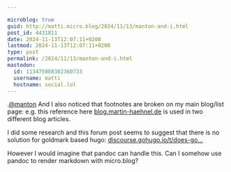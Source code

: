 ```yaml
---

microblog: true
guid: http://matti.micro.blog/2024/11/13/manton-and-i.html
post_id: 4431811
date: 2024-11-13T12:07:11+0200
lastmod: 2024-11-13T12:07:11+0200
type: post
permalink: /2024/11/13/manton-and-i.html
mastodon:
  id: 113475088302360733
  username: matti
  hostname: social.lol
---
```

.[@manton](https://micro.blog/manton) And I also noticed that footnotes are broken on my main blog/list page: e.g. this reference here [blog.martin-haehnel.de](/#fn:1) is used in two different blog articles.

I did some research and this forum post seems to suggest that there is no solution for goldmark based hugo: [discourse.gohugo.io/t/does-go...](https://discourse.gohugo.io/t/does-goldmark-support-namedfootnotes/26727)

However I would imagine that pandoc can handle this. Can I somehow use pandoc to render markdown with micro.blog?
